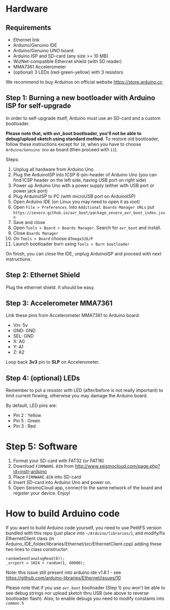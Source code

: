 
# Hardware

## Requirements

* Ethernet link
* Arduino/Genuino IDE
* Arduino/Genuino UNO board
* Arduino ISP and SD-card (any size >= 10 MB)
* WizNet-compatible Ethernet shield (with SD reader)
* MMA7361 Accelerometer
* (optional) 3 LEDs (red-green-yellow) with 3 resistors

We recommend to buy Arduinos on official website https://store.arduino.cc

## Step 1: Burning a new bootloader with Arduino ISP for self-upgrade

In order to self-upgrade itself, Arduino must use an SD-card and a custom bootloader.

**Please note that, with avr_boot bootloader, you'll not be able to debug/upload sketch using standard method**.
To restore old bootloader, follow these instructions except for `10`, when you have to
choose `Arduino/Genuino Uno` as board (then proceed with `11`).

Steps:

1. Unplug all hardware from Arduino Uno
2. Plug the ArduinoISP into ICSP 6-pin-header of Arduino Uno (you can find ICSP
	header on the left side, having USB port on right side)
3. Power up Arduino Uno with a power supply (either with USB port or power jack port)
4. Plug ArduinoISP to PC (with microUSB port on ArduinoISP)
5. Open Arduino IDE (on Linux you may need to open it as root)
6. Open `File > Preferences`. Into `Additional Boards Manager URLs` put `https://zevero.github.io/avr_boot/package_zevero_avr_boot_index.json`
7. Save and close
8. Open `Tools > Board > Boards Manager`. Search for `avr_boot` and install.
9. Close `Boards Manager`
10. On `Tools > Board` choose `ATmega328/P`
11. Launch bootloader burn using `Tools > Burn bootloader`

On finish, you can close the IDE, unplug ArduinoISP and proceed with next instructions.

## Step 2: Ethernet Shield

Plug the ethernet shield. It should be easy.

## Step 3: Accelerometer MMA7361

Link these pins from Accelerometer MMA7361 to Arduino board:

* Vin: 5v
* GND: GND
* SEL: GND
* X: A0
* Y: A1
* Z: A2

Loop back **3v3** pin to **SLP** on Accelerometer.

## Step 4: (optional) LEDs

Remember to put a resistor with LED (after/before is not really important) to limit
current flowing, otherwise you may damage the Arduino board.

By default, LED pins are:

* Pin 2 : Yellow
* Pin 5 : Green
* Pin 3 : Red

# Step 5: Software

1. Format your SD-card with FAT32 (or FAT16)
2. Download `FIRMWARE.BIN` from http://www.seismocloud.com/page.php?id=instr-arduino
3. Place `FIRMWARE.BIN` into SD-card
4. Insert SD-card into Arduino Uno and power on.
5. Open SeismoCloud app, connect to the same network of the board and register your device. Enjoy!

# How to build Arduino code

If you want to build Arduino code yourself, you need to use PetitFS version bundled with this repo (just place into `~/Arduino/libraries/`), and modify/fix EthernetClient class (in Arduino_IDE_folder/libraries/Ethernet/src/EthernetClient.cpp) adding these two lines to class constructor:

	randomSeed(analogRead(0));
	_srcport = 1024 + random(1, 60000);

Note: this issue still present into arduino ide v1.8.1 - see https://github.com/arduino-libraries/Ethernet/issues/10

Please note that if you use `avr_boot` bootloader (Step 1) you won't be able to see debug strings nor upload sketch thru USB (see above to reverse bootloader flash). Also, to enable debugs you need to modify constants into `common.h`

